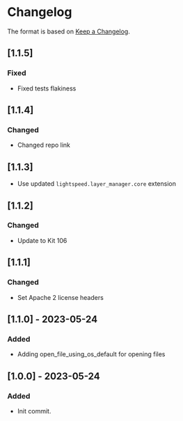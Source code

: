 # Changelog
The format is based on [Keep a Changelog](https://keepachangelog.com/en/1.0.0/).

## [1.1.5]
### Fixed
- Fixed tests flakiness

## [1.1.4]
### Changed
- Changed repo link

## [1.1.3]
- Use updated `lightspeed.layer_manager.core` extension

## [1.1.2]
### Changed
- Update to Kit 106

## [1.1.1]
### Changed
- Set Apache 2 license headers

## [1.1.0] - 2023-05-24
### Added
- Adding open_file_using_os_default for opening files

## [1.0.0] - 2023-05-24
### Added
- Init commit.
